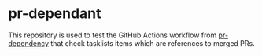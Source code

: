 # pr-dependant

This repository is used to test the GitHub Actions workflow from [pr-dependency](https://github.com/lucastrschneider/pr-dependency) that check tasklists items which are references to merged PRs.

